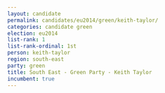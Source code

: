 ```yaml
---
layout: candidate
permalink: candidates/eu2014/green/keith-taylor/
categories: candidate green
election: eu2014
list-rank: 1
list-rank-ordinal: 1st
person: keith-taylor
region: south-east
party: green
title: South East - Green Party - Keith Taylor
incumbent: true
---
```

